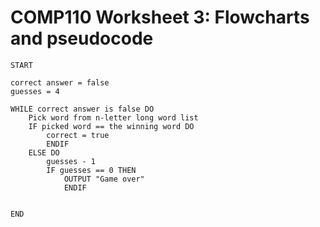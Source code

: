 # COMP110 Worksheet 3: Flowcharts and pseudocode

```
START

correct answer = false
guesses = 4

WHILE correct answer is false DO
	Pick word from n-letter long word list
	IF picked word == the winning word DO
		correct = true
		ENDIF
	ELSE DO
		guesses - 1
		IF guesses == 0 THEN
			OUTPUT "Game over"
			ENDIF
			

END
```
